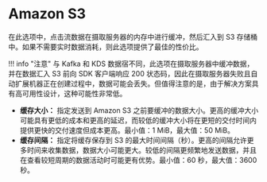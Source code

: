 # Amazon S3
在此选项中，点击流数据在摄取服务器的内存中进行缓冲，然后汇入到 S3 存储桶中。如果不需要实时数据消耗，则此选项提供了最佳的性价比。

!!! info "注意"
    与 Kafka 和 KDS 数据宿不同，此选项在摄取服务器中缓冲数据，并在数据汇入 S3 前向 SDK 客户端响应 200 状态码，因此在摄取服务器失败且自动扩展机器正在创建过程中，数据可能会丢失。但值得注意的是，由于解决方案具有高可用性设计，这种可能性非常低。

* **缓存大小：** 指定发送到 Amazon S3 之前要缓冲的数据大小。更高的缓冲大小可能具有更低的成本和更高的延迟，而较低的缓冲大小将在更短的交付时间内提供更快的交付速度但成本更高。最小值：1 MiB，最大值：50 MiB。
* **缓存间隔：** 指定将缓存保存到 S3 的最大时间间隔（秒）。更高的间隔允许更多时间来收集数据，数据大小可能更大。较低的间隔更频繁地发送数据，并且在查看较短周期的数据活动时可能更有优势。最小值：60 秒，最大值：3600 秒。
